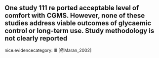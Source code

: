 One study 111 re ported acceptable level of comfort with CGMS. However, none of these studies address viable outcomes of glycaemic control or long-term use. Study methodology is not clearly reported
---
 nice.evidencecategory: III
[@Maran_2002]
